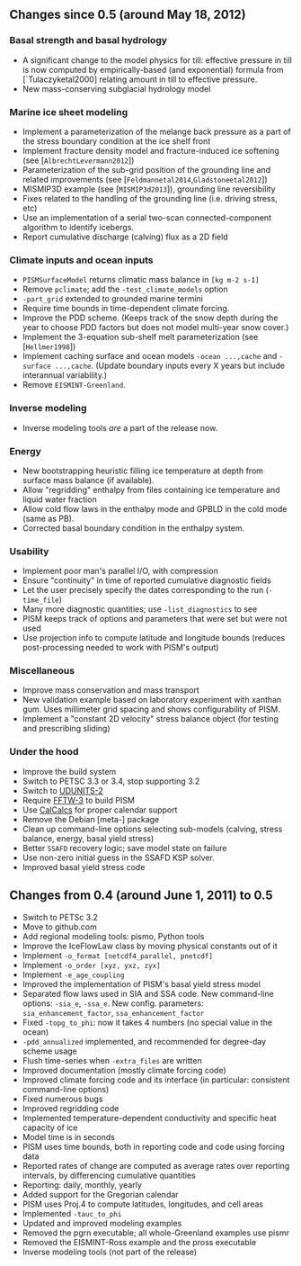 ## Changes since 0.5 (around May 18, 2012)

### Basal strength and basal hydrology
  - A significant change to the model physics for till: effective
	pressure in till is now computed by empirically-based (and exponential)
	formula from [`Tulaczyketal2000] relating amount in till to effective
	pressure.
  - New mass-conserving subglacial hydrology model

### Marine ice sheet modeling
  - Implement a parameterization of the melange back pressure as a
	part of the stress boundary condition at the ice shelf front
  - Implement fracture density model and fracture-induced ice
    softening (see [`AlbrechtLevermann2012`])
  - Parameterization of the sub-grid position of the grounding line and
    related improvements (see [`Feldmannetal2014`,`Gladstoneetal2012`])
  - MISMIP3D example (see [`MISMIP3d2013`]), grounding line reversibility
  - Fixes related to the handling of the grounding line (i.e. driving stress, etc)
  - Use an implementation of a serial two-scan connected-component
    algorithm to identify icebergs.
  - Report cumulative discharge (calving) flux as a 2D field

### Climate inputs and ocean inputs
  - `PISMSurfaceModel` returns climatic mass balance in `[kg m-2 s-1]`
  - Remove `pclimate`; add the `-test_climate_models` option
  - `-part_grid` extended to grounded marine termini
  - Require time bounds in time-dependent climate forcing.
  - Improve the PDD scheme. (Keeps track of the snow depth during the year
    to choose PDD factors but does not model multi-year snow cover.)
  - Implement the 3-equation sub-shelf melt parameterization (see
    [`Hellmer1998`])
  - Implement caching surface and ocean models `-ocean ...,cache` and
    `-surface ...,cache`. (Update boundary inputs every X years but
    include interannual variability.)
  - Remove `EISMINT-Greenland`.

### Inverse modeling
  - Inverse modeling tools *are* a part of the release now.

### Energy
  - New bootstrapping heuristic filling ice temperature at depth from surface
    mass balance (if available).
  - Allow "regridding" enthalpy from files containing ice temperature
    and liquid water fraction
  - Allow cold flow laws in the enthalpy mode and GPBLD in the cold
    mode (same as PB).
  - Corrected basal boundary condition in the enthalpy system.

### Usability
  - Implement poor man's parallel I/O, with compression
  - Ensure "continuity" in time of reported cumulative diagnostic fields
  - Let the user precisely specify the dates corresponding to the run (`-time_file`)
  - Many more diagnostic quantities; use `-list_diagnostics` to see
  - PISM keeps track of options and parameters that were set but were not used
  - Use projection info to compute latitude and longitude bounds
	(reduces post-processing needed to work with PISM's output)

### Miscellaneous
  - Improve mass conservation and mass transport
  - New validation example based on laboratory experiment with xanthan gum.
    Uses millimeter grid spacing and shows configurability of PISM.
  - Implement a "constant 2D velocity" stress balance object (for testing and
    prescribing sliding)

### Under the hood
  - Improve the build system
  - Switch to PETSC 3.3 or 3.4, stop supporting 3.2
  - Switch to [UDUNITS-2](http://www.unidata.ucar.edu/software/udunits/)
  - Require [FFTW-3](http://www.fftw.org) to build PISM
  - Use [CalCalcs](http://meteora.ucsd.edu/~pierce/calcalcs/) for proper calendar support
  - Remove the Debian [meta-] package
  - Clean up command-line options selecting sub-models (calving,
    stress balance, energy, basal yield stress)
  - Better `SSAFD` recovery logic; save model state on failure
  - Use non-zero initial guess in the SSAFD KSP solver.
  - Improved basal yield stress code

## Changes from 0.4 (around June 1, 2011) to 0.5

  - Switch to PETSc 3.2
  - Move to github.com
  - Add regional modeling tools: pismo, Python tools
  - Improve the IceFlowLaw class by moving physical constants out of it
  - Implement `-o_format [netcdf4_parallel, pnetcdf]`
  - Implement `-o_order [xyz, yxz, zyx]`
  - Implement `-e_age_coupling`
  - Improved the implementation of PISM's basal yield stress model
  - Separated flow laws used in SIA and SSA code. New command-line
    options: `-sia_e`, `-ssa_e`. New config. parameters:
    `sia_enhancement_factor`, `ssa_enhancement_factor`
  - Fixed `-topg_to_phi`: now it takes 4 numbers (no special value in the ocean)
  - `-pdd_annualized` implemented, and recommended for degree-day scheme usage
  - Flush time-series when `-extra_files` are written
  - Improved documentation (mostly climate forcing code)
  - Improved climate forcing code and its interface (in particular:
    consistent command-line options)
  - Fixed numerous bugs
  - Improved regridding code
  - Implemented temperature-dependent conductivity and specific heat capacity of ice
  - Model time is in seconds
  - PISM uses time bounds, both in reporting code and code using forcing data
  - Reported rates of change are computed as average rates over
    reporting intervals, by differencing cumulative quantities
  - Reporting: daily, monthly, yearly
  - Added support for the Gregorian calendar
  - PISM uses Proj.4 to compute latitudes, longitudes, and cell areas
  - Implemented `-tauc_to_phi`
  - Updated and improved modeling examples
  - Removed the pgrn executable; all whole-Greenland examples use pismr
  - Removed the EISMINT-Ross example and the pross executable
  - Inverse modeling tools (not part of the release)

